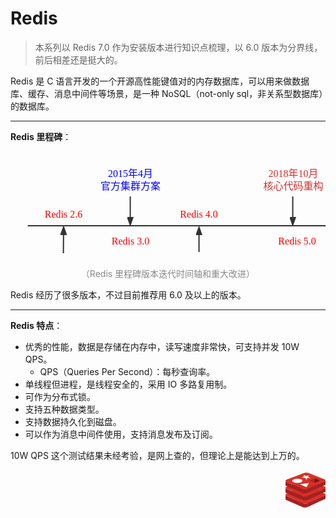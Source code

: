 # Redis

> 本系列以 Redis 7.0 作为安装版本进行知识点梳理，以 6.0 版本为分界线，前后相差还是挺大的。

Redis 是 C 语言开发的一个开源高性能键值对的内存数据库，可以用来做数据库、缓存、消息中间件等场景，是一种 NoSQL（not-only sql，非关系型数据库）的数据库。

<hr>

**Redis 里程碑**：

<div style="text-align: center;">
  <svg id="SvgjsSvg1006" width="704.6000061035156" height="238.99998474121094" xmlns="http://www.w3.org/2000/svg" version="1.1" xmlns:xlink="http://www.w3.org/1999/xlink" xmlns:svgjs="http://svgjs.com/svgjs"><defs id="SvgjsDefs1007"><marker id="SvgjsMarker1012" markerWidth="14" markerHeight="10" refX="10" refY="5" viewBox="0 0 14 10" orient="auto" markerUnits="userSpaceOnUse" stroke-dasharray="0,0"><path id="SvgjsPath1013" d="M0,0 L14,5 L0,10 L0,0" fill="#323232" stroke="#323232" stroke-width="1"></path></marker><marker id="SvgjsMarker1036" markerWidth="14" markerHeight="10" refX="10" refY="5" viewBox="0 0 14 10" orient="auto" markerUnits="userSpaceOnUse" stroke-dasharray="0,0"><path id="SvgjsPath1037" d="M0,0 L14,5 L0,10 L0,0" fill="#323232" stroke="#323232" stroke-width="1"></path></marker><marker id="SvgjsMarker1054" markerWidth="14" markerHeight="10" refX="10" refY="5" viewBox="0 0 14 10" orient="auto" markerUnits="userSpaceOnUse" stroke-dasharray="0,0"><path id="SvgjsPath1055" d="M0,0 L14,5 L0,10 L0,0" fill="#323232" stroke="#323232" stroke-width="1"></path></marker><marker id="SvgjsMarker1072" markerWidth="14" markerHeight="10" refX="10" refY="5" viewBox="0 0 14 10" orient="auto" markerUnits="userSpaceOnUse" stroke-dasharray="0,0"><path id="SvgjsPath1073" d="M0,0 L14,5 L0,10 L0,0" fill="#323232" stroke="#323232" stroke-width="1"></path></marker><marker id="SvgjsMarker1090" markerWidth="14" markerHeight="10" refX="10" refY="5" viewBox="0 0 14 10" orient="auto" markerUnits="userSpaceOnUse" stroke-dasharray="0,0"><path id="SvgjsPath1091" d="M0,0 L14,5 L0,10 L0,0" fill="#323232" stroke="#323232" stroke-width="1"></path></marker></defs><g id="SvgjsG1008"><path id="SvgjsPath1009" d="M27.600006103515625 119.09999084472656L353.6000061035156 119.09999084472656L353.6000061035156 119.09999084472656L679.6000061035156 119.09999084472656" stroke="#323232" stroke-width="2" fill="none"></path></g><g id="SvgjsG1010"><path id="SvgjsPath1011" d="M84.60000610351562 163.09999084472656L84.96660525891582 123.59983733558778" stroke="#323232" stroke-width="2" fill="none" marker-end="url(#SvgjsMarker1012)"></path></g><g id="SvgjsG1014" transform="translate(25.000015258789062,78.99999237060547)"><path id="SvgjsPath1015" d="M 0 0L 120 0L 120 41L 0 41Z" stroke="none" fill="none"></path><g id="SvgjsG1016"><text id="SvgjsText1017" font-family="微软雅黑" text-anchor="middle" font-size="16px" width="120px" fill="#ff0000" font-weight="400" align="middle" lineHeight="125%" anchor="middle" family="微软雅黑" size="16px" weight="400" font-style="" opacity="1" y="6.5" transform="rotate(0)"><tspan id="SvgjsTspan1018" dy="20" x="60"><tspan id="SvgjsTspan1019" style="text-decoration:;">Redis 2.6</tspan></tspan></text></g></g><g id="SvgjsG1020" transform="translate(25.000015258789062,171.99999237060547)"><path id="SvgjsPath1021" d="M 0 0L 120 0L 120 41L 0 41Z" stroke="none" fill="none"></path><g id="SvgjsG1022"><text id="SvgjsText1023" font-family="微软雅黑" text-anchor="middle" font-size="16px" width="120px" fill="#388e3c" font-weight="400" align="middle" lineHeight="125%" anchor="middle" family="微软雅黑" size="16px" weight="400" font-style="" opacity="1" y="-3.5" transform="rotate(0)"><tspan id="SvgjsTspan1024" dy="20" x="60"><tspan id="SvgjsTspan1025" style="text-decoration:;">2012年10月</tspan></tspan><tspan id="SvgjsTspan1026" dy="20" x="60"><tspan id="SvgjsTspan1027" style="text-decoration:;">支持lua脚本</tspan></tspan></text></g></g><g id="SvgjsG1028" transform="translate(132.00001525878906,121.99999237060547)"><path id="SvgjsPath1029" d="M 0 0L 120 0L 120 41L 0 41Z" stroke="none" fill="none"></path><g id="SvgjsG1030"><text id="SvgjsText1031" font-family="微软雅黑" text-anchor="middle" font-size="16px" width="120px" fill="#ff0000" font-weight="400" align="middle" lineHeight="125%" anchor="middle" family="微软雅黑" size="16px" weight="400" font-style="" opacity="1" y="6.5" transform="rotate(0)"><tspan id="SvgjsTspan1032" dy="20" x="60"><tspan id="SvgjsTspan1033" style="text-decoration:;">Redis 3.0</tspan></tspan></text></g></g><g id="SvgjsG1034"><path id="SvgjsPath1035" d="M191.60000610351562 72.09999084472656L191.60000610351562 115.09999084472656" stroke="#323232" stroke-width="2" fill="none" marker-end="url(#SvgjsMarker1036)"></path></g><g id="SvgjsG1038" transform="translate(132.00001525878906,24.99999237060547)"><path id="SvgjsPath1039" d="M 0 0L 120 0L 120 41L 0 41Z" stroke="none" fill="none"></path><g id="SvgjsG1040"><text id="SvgjsText1041" font-family="微软雅黑" text-anchor="middle" font-size="16px" width="120px" fill="#0000ff" font-weight="400" align="middle" lineHeight="125%" anchor="middle" family="微软雅黑" size="16px" weight="400" font-style="" opacity="1" y="-3.5" transform="rotate(0)"><tspan id="SvgjsTspan1042" dy="20" x="60"><tspan id="SvgjsTspan1043" style="text-decoration:;">2015年4月</tspan></tspan><tspan id="SvgjsTspan1044" dy="20" x="60"><tspan id="SvgjsTspan1045" style="text-decoration:;">官方集群方案</tspan></tspan></text></g></g><g id="SvgjsG1046" transform="translate(241.60000610351562,78.99999237060547)"><path id="SvgjsPath1047" d="M 0 0L 120 0L 120 41L 0 41Z" stroke="none" fill="none"></path><g id="SvgjsG1048"><text id="SvgjsText1049" font-family="微软雅黑" text-anchor="middle" font-size="16px" width="120px" fill="#ff0000" font-weight="400" align="middle" lineHeight="125%" anchor="middle" family="微软雅黑" size="16px" weight="400" font-style="" opacity="1" y="6.5" transform="rotate(0)"><tspan id="SvgjsTspan1050" dy="20" x="60"><tspan id="SvgjsTspan1051" style="text-decoration:;">Redis 4.0</tspan></tspan></text></g></g><g id="SvgjsG1052"><path id="SvgjsPath1053" d="M301.6000061035156 161.09999084472656L301.6000061035156 124.09999084472656" stroke="#323232" stroke-width="2" fill="none" marker-end="url(#SvgjsMarker1054)"></path></g><g id="SvgjsG1056" transform="translate(208.60000610351562,171.99999237060547)"><path id="SvgjsPath1057" d="M 0 0L 209 0L 209 41L 0 41Z" stroke="none" fill="none"></path><g id="SvgjsG1058"><text id="SvgjsText1059" font-family="微软雅黑" text-anchor="middle" font-size="16px" width="209px" fill="#9e791d" font-weight="400" align="middle" lineHeight="125%" anchor="middle" family="微软雅黑" size="16px" weight="400" font-style="" opacity="1" y="-3.5" transform="rotate(0)"><tspan id="SvgjsTspan1060" dy="20" x="104.5"><tspan id="SvgjsTspan1061" style="text-decoration:;">2017年7月</tspan></tspan><tspan id="SvgjsTspan1062" dy="20" x="104.5"><tspan id="SvgjsTspan1063" style="text-decoration:;">混合持久化、多线程异步删除</tspan></tspan></text></g></g><g id="SvgjsG1064" transform="translate(398.6000061035156,121.99999237060547)"><path id="SvgjsPath1065" d="M 0 0L 120 0L 120 41L 0 41Z" stroke="none" fill="none"></path><g id="SvgjsG1066"><text id="SvgjsText1067" font-family="微软雅黑" text-anchor="middle" font-size="16px" width="120px" fill="#ff0000" font-weight="400" align="middle" lineHeight="125%" anchor="middle" family="微软雅黑" size="16px" weight="400" font-style="" opacity="1" y="6.5" transform="rotate(0)"><tspan id="SvgjsTspan1068" dy="20" x="60"><tspan id="SvgjsTspan1069" style="text-decoration:;">Redis 5.0</tspan></tspan></text></g></g><g id="SvgjsG1070"><path id="SvgjsPath1071" d="M451.6000061035156 72.09999084472656L451.6000061035156 115.09999084472656" stroke="#323232" stroke-width="2" fill="none" marker-end="url(#SvgjsMarker1072)"></path></g><g id="SvgjsG1074" transform="translate(392.6000061035156,24.99999237060547)"><path id="SvgjsPath1075" d="M 0 0L 120 0L 120 41L 0 41Z" stroke="none" fill="none"></path><g id="SvgjsG1076"><text id="SvgjsText1077" font-family="微软雅黑" text-anchor="middle" font-size="16px" width="120px" fill="#d32f2f" font-weight="400" align="middle" lineHeight="125%" anchor="middle" family="微软雅黑" size="16px" weight="400" font-style="" opacity="1" y="-3.5" transform="rotate(0)"><tspan id="SvgjsTspan1078" dy="20" x="60"><tspan id="SvgjsTspan1079" style="text-decoration:;">2018年10月</tspan></tspan><tspan id="SvgjsTspan1080" dy="20" x="60"><tspan id="SvgjsTspan1081" style="text-decoration:;">核心代码重构</tspan></tspan></text></g></g><g id="SvgjsG1082" transform="translate(542.0000152587891,78.99999237060547)"><path id="SvgjsPath1083" d="M 0 0L 120 0L 120 41L 0 41Z" stroke="none" fill="none"></path><g id="SvgjsG1084"><text id="SvgjsText1085" font-family="微软雅黑" text-anchor="middle" font-size="16px" width="120px" fill="#ff0000" font-weight="400" align="middle" lineHeight="125%" anchor="middle" family="微软雅黑" size="16px" weight="400" font-style="" opacity="1" y="6.5" transform="rotate(0)"><tspan id="SvgjsTspan1086" dy="20" x="60"><tspan id="SvgjsTspan1087" style="text-decoration:;">Redis 6.0</tspan></tspan></text></g></g><g id="SvgjsG1088"><path id="SvgjsPath1089" d="M601.6000061035156 161.09999084472656L601.6000061035156 124.09999084472656" stroke="#323232" stroke-width="2" fill="none" marker-end="url(#SvgjsMarker1090)"></path></g><g id="SvgjsG1092" transform="translate(542.0000152587891,171.99999237060547)"><path id="SvgjsPath1093" d="M 0 0L 120 0L 120 41L 0 41Z" stroke="none" fill="none"></path><g id="SvgjsG1094"><text id="SvgjsText1095" font-family="微软雅黑" text-anchor="middle" font-size="16px" width="120px" fill="#388e3c" font-weight="400" align="middle" lineHeight="125%" anchor="middle" family="微软雅黑" size="16px" weight="400" font-style="" opacity="1" y="-3.5" transform="rotate(0)"><tspan id="SvgjsTspan1096" dy="20" x="60"><tspan id="SvgjsTspan1097" style="text-decoration:;">2020年5月</tspan></tspan><tspan id="SvgjsTspan1098" dy="20" x="60"><tspan id="SvgjsTspan1099" style="text-decoration:;">多线程IO</tspan></tspan></text></g></g></svg>
  <p style="text-align:center; color: #888;">（Redis 里程碑版本迭代时间轴和重大改进）</p>
</div>

Redis 经历了很多版本，不过目前推荐用 6.0 及以上的版本。

<hr>

**Redis 特点**：

* 优秀的性能，数据是存储在内存中，读写速度非常快，可支持并发 10W QPS。
  * QPS（Queries Per Second）：每秒查询率。
* 单线程但进程，是线程安全的，采用 IO 多路复用制。
* 可作为分布式锁。
* 支持五种数据类型。
* 支持数据持久化到磁盘。
* 可以作为消息中间件使用，支持消息发布及订阅。

10W QPS 这个测试结果未经考验，是网上查的，但理论上是能达到上万的。

<div style="text-align: right">
  <svg t="1651213212000" class="icon" viewBox="0 0 1173 1024" version="1.1" xmlns="http://www.w3.org/2000/svg" p-id="1281" width="64" height="64"><path d="M1.914402 656.839666L0 789.329468l516.178817 226.592549s55.03905 26.933652 151.072702-17.559685c60.369668-28.055887 505.89716-236.560641 505.897159-236.560641v-126.548555s0.775663 16.850036-12.872701 24.441629-543.69009 239.547768-543.69009 239.547767-43.024528 14.737593-80.223334 0.544615c-13.202771-5.033556-93.195056-42.182852-198.2396-87.781921-151.171723-65.601266-326.108432-139.421257-326.108432-139.421257s-8.845856-7.608097-10.100119-15.744303z" fill="#A42122" p-id="1282"></path><path d="M534.530668 426.797893s78.061381-32.792381 148.333127 0 477.808265 188.931646 477.808265 188.931646 35.911536 29.706234-14.06095 51.540315-538.706044 235.768475-538.706045 235.768475-45.268999 17.180105-110.853762-18.731431C433.611991 849.567108 38.519083 684.796532 12.757177 674.052778a6.436351 6.436351 0 0 1-2.475519-1.765871c-5.660688-6.287819-28.055887-35.564963 26.141485-54.989539 60.897779-21.867089 498.107525-190.499475 498.107525-190.499475z" fill="#D82F27" p-id="1283"></path><path d="M1.914402 450.6619L0 583.151703l516.178817 226.592549S571.217867 836.727414 667.251519 792.168063c60.369668-28.055887 505.89716-236.560641 505.897159-236.56064V429.091874s0.775663 16.850036-12.872701 24.441629S616.585887 693.147284 616.585887 693.147284s-43.024528 14.737593-80.223334 0.544615c-13.202771-5.033556-93.195056-42.182852-198.2396-87.781921-151.171723-65.601266-326.108432-139.421257-326.108432-139.421257s-8.845856-7.690614-10.100119-15.826821z" fill="#A42122" p-id="1284"></path><path d="M534.530668 220.686141s78.061381-32.792381 148.333127 0S1160.67206 409.617787 1160.67206 409.617787s35.911536 29.706234-14.06095 51.540316-538.706044 235.768475-538.706045 235.768475-45.268999 17.180105-110.853762-18.731431C433.611991 643.455357 38.519083 478.684781 12.757177 467.941026a6.436351 6.436351 0 0 1-2.475519-1.76587c-5.660688-6.287819-28.055887-35.564963 26.141485-54.98954 60.897779-21.867089 498.107525-190.499475 498.107525-190.499475z" fill="#D82F27" p-id="1285"></path><path d="M1.914402 244.550149L0 377.039951l516.178817 226.592549s55.03905 26.933652 151.072702-17.559684c60.369668-28.055887 505.89716-236.560641 505.897159-236.560641v-126.482542s0.775663 16.850036-12.872701 24.425125S616.585887 487.01903 616.585887 487.01903s-43.024528 14.737593-80.223334 0.544614c-13.202771-4.951039-93.195056-42.182852-198.2396-87.781921-151.171723-65.601266-326.108432-139.421257-326.108432-139.421256s-8.845856-7.608097-10.100119-15.810318z" fill="#A42122" p-id="1286"></path><path d="M534.530668 14.57439s78.061381-32.792381 148.333127 0 477.808265 188.931646 477.808265 188.931646 35.911536 29.706234-14.06095 51.540316S607.905065 490.814826 607.905065 490.814826s-45.268999 17.180105-110.853762-18.731431C433.611991 437.343606 38.519083 272.573029 12.757177 261.829275a6.436351 6.436351 0 0 1-2.475519-1.765871c-5.660688-6.287819-28.055887-35.564963 26.141485-54.989539C97.320922 183.190273 534.530668 14.57439 534.530668 14.57439z" fill="#D82F27" p-id="1287"></path><path d="M195.681563 239.929179a152.244448 63.505326 0 1 0 304.488895 0 152.244448 63.505326 0 1 0-304.488895 0Z" fill="#FFFFFF" p-id="1288"></path><path d="M526.708027 66.098202l20.299259 45.285503-79.629209 34.36021 119.650107 10.925293 25.563865 59.32995 26.554072-60.897779h92.122331l-68.703917-35.911536 18.731431-43.717674-67.136088 21.867089-87.451851-31.241056zM422.092574 339.362545l192.067304 85.884022 76.510055-121.795558-268.577359 35.911536z" fill="#FFFFFF" p-id="1289"></path><path d="M860.870149 169.162329L690.669933 239.929179l170.200216 63.52183V169.162329z" fill="#AD2524" p-id="1290"></path><path d="M1010.771104 228.492279l-149.900955-59.32995v134.28868l149.900955-74.95873z" fill="#791514" p-id="1291"></path></svg>
</div>

